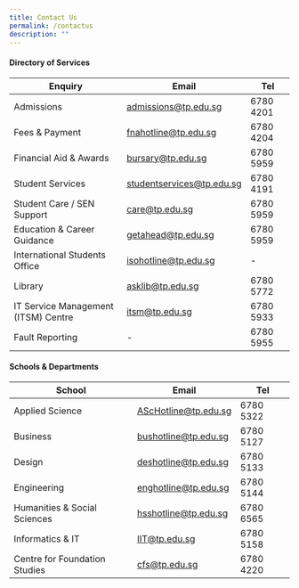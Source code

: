 ```yaml
---
title: Contact Us
permalink: /contactus
description: ""
---
```

#### **Directory of Services**


|   **Enquiry**    |**Email**  | **Tel** |
| -------- | -------- | -------- |
| Admissions    | admissions@tp.edu.sg | 6780 4201 |
| Fees & Payment | fnahotline@tp.edu.sg | 6780 4204|
| Financial Aid & Awards | bursary@tp.edu.sg | 6780 5959 |
| Student Services | studentservices@tp.edu.sg | 6780 4191 |
| Student Care / SEN Support | care@tp.edu.sg | 6780 5959 |
| Education & Career Guidance | getahead@tp.edu.sg | 6780 5959 |
| International Students Office | isohotline@tp.edu.sg | -    |
| Library | asklib@tp.edu.sg | 6780 5772 |
| IT Service Management (ITSM) Centre | itsm@tp.edu.sg | 6780 5933 |
| Fault Reporting |- | 6780 5955 |

#### **Schools & Departments**


| **School** | **Email** | **Tel**|
| -------- | -------- | -------- |
| Applied Science | AScHotline@tp.edu.sg | 6780 5322|
| Business | bushotline@tp.edu.sg | 6780 5127|
| Design | deshotline@tp.edu.sg | 6780 5133 |
| Engineering | enghotline@tp.edu.sg |6780 5144 |
| Humanities & Social Sciences | hsshotline@tp.edu.sg | 6780 6565 |
| Informatics & IT | IIT@tp.edu.sg |6780 5158 |
| Centre for Foundation Studies | cfs@tp.edu.sg |6780 4220 |